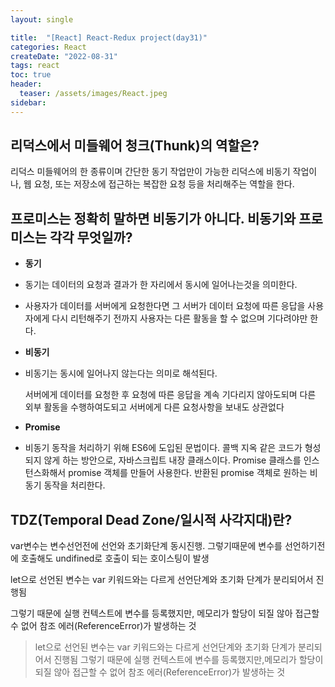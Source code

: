 ```yaml
---
layout: single 

title:  "[React] React-Redux project(day31)" 
categories: React
createDate: "2022-08-31"
tags: react
toc: true
header:
  teaser: /assets/images/React.jpeg
sidebar: 
---
```


## 리덕스에서 미들웨어 청크(Thunk)의 역할은?

리덕스 미들웨어의 한 종류이며 간단한 동기 작업만이 가능한 리덕스에 비동기 작업이나, 웹 요청, 또는 저장소에 접근하는 복잡한 요청 등을 처리해주는 역할을 한다.

## 프로미스는 정확히 말하면 비동기가 아니다. 비동기와 프로미스는 각각 무엇일까?

- **동기** 

- 동기는 데이터의 요청과 결과가 한 자리에서 동시에 일어나는것을 의미한다.

- 사용자가 데이터를 서버에게 요청한다면 그 서버가 데이터 요청에 따른 응답을 사용자에게 다시 리턴해주기 전까지 사용자는 다른 활동을 할 수 없으며 기다려야만 한다.

- **비동기**

- 비동기는 동시에 일어나지 않는다는 의미로 해석된다. 

  서버에게 데이터를 요청한 후 요청에 따른 응답을 계속 기다리지 않아도되며 다른 외부 활동을 수행하여도되고 서버에게 다른 요청사항을 보내도 상관없다

- **Promise**
- 비동기 동작을 처리하기 위해 ES6에 도입된 문법이다. 콜백 지옥 같은 코드가 형성되지 않게 하는 방안으로, 자바스크립트 내장 클래스이다. Promise 클래스를 인스턴스화해서 promise 객체를 만들어 사용한다. 반환된 promise 객체로 원하는 비동기 동작을 처리한다.

## TDZ(Temporal Dead Zone/일시적 사각지대)란?

var변수는 변수선언전에 선언와 초기화단계 동시진행. 그렇기때문에 변수를 선언하기전에 호출해도 undifined로 호출이 되는 호이스팅이 발생

let으로 선언된 변수는 var 키워드와는 다르게 선언단계와 초기화 단계가 분리되어서 진행됨

그렇기 때문에 실행 컨텍스트에 변수를 등록했지만, 메모리가 할당이 되질 않아 접근할 수 없어 참조 에러(ReferenceError)가 발생하는 것

> let으로 선언된 변수는 var 키워드와는 다르게 선언단계와 초기화 단계가 분리되어서 진행됨
> 그렇기 때문에 실행 컨텍스트에 변수를 등록했지만,메모리가 할당이 되질 않아 접근할 수 없어 참조 에러(ReferenceError)가 발생하는 것